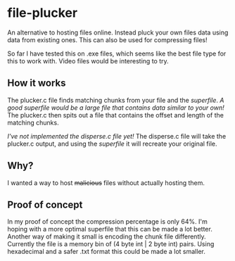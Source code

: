 # file-plucker
An alternative to hosting files online. Instead pluck your own files data using data from existing ones.
This can also be used for compressing files! 

So far I have tested this on .exe files, which seems like the best file type for this to work with.
Video files would be interesting to try.

## How it works ##
The plucker.c file finds matching chunks from your file and the *superfile*.
*A good superfile would be a large file that contains data similar to your own!*
The plucker.c then spits out a file that contains the offset and length of the matching chunks.

*I've not implemented the disperse.c file yet!*
The disperse.c file will take the plucker.c output, and using the *superfile* it will recreate your original file.

## Why? ##
I wanted a way to host ~~malicious~~ files without actually hosting them.

## Proof of concept ##
In my proof of concept the compression percentage is only 64%. I'm hoping with a more optimal superfile that this can be made a lot better. Another way of making it small is encoding the chunk file differently. Currently the file is a memory bin of (4 byte int | 2 byte int) pairs. Using hexadecimal and a safer .txt format this could be made a lot smaller.
